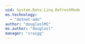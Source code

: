 ```yaml
---
uid: System.Data.Linq.RefreshMode
ms.technology: 
  - "dotnet-ado"
author: "douglaslMS"
ms.author: "douglasl"
manager: "craigg"
---
```

